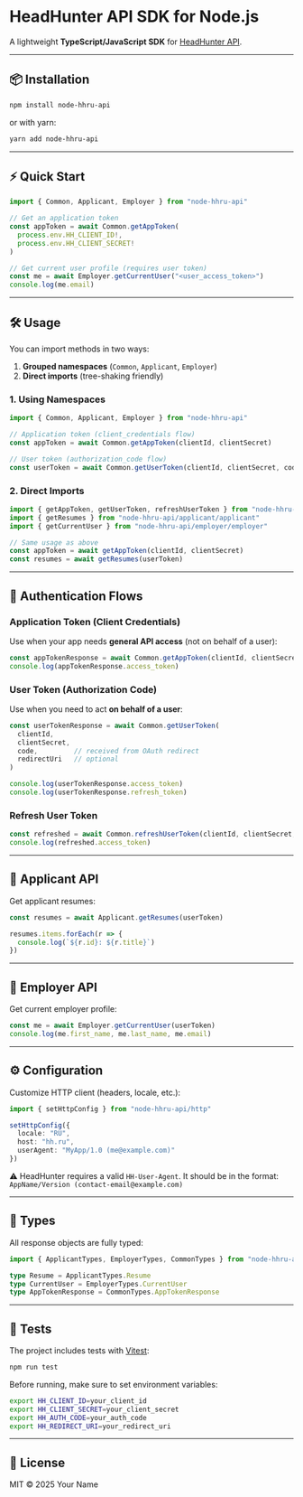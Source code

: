 # HeadHunter API SDK for Node.js

A lightweight **TypeScript/JavaScript SDK** for [HeadHunter API](https://api.hh.ru).

---

## 📦 Installation

```bash
npm install node-hhru-api
```

or with yarn:

```bash
yarn add node-hhru-api
```

---

## ⚡ Quick Start

```ts
import { Common, Applicant, Employer } from "node-hhru-api"

// Get an application token
const appToken = await Common.getAppToken(
  process.env.HH_CLIENT_ID!,
  process.env.HH_CLIENT_SECRET!
)

// Get current user profile (requires user token)
const me = await Employer.getCurrentUser("<user_access_token>")
console.log(me.email)
```

---

## 🛠 Usage

You can import methods in two ways:

1. **Grouped namespaces** (`Common`, `Applicant`, `Employer`)
2. **Direct imports** (tree-shaking friendly)

### 1. Using Namespaces

```ts
import { Common, Applicant, Employer } from "node-hhru-api"

// Application token (client_credentials flow)
const appToken = await Common.getAppToken(clientId, clientSecret)

// User token (authorization_code flow)
const userToken = await Common.getUserToken(clientId, clientSecret, code, redirectUri)
```

### 2. Direct Imports

```ts
import { getAppToken, getUserToken, refreshUserToken } from "node-hhru-api/common/common"
import { getResumes } from "node-hhru-api/applicant/applicant"
import { getCurrentUser } from "node-hhru-api/employer/employer"

// Same usage as above
const appToken = await getAppToken(clientId, clientSecret)
const resumes = await getResumes(userToken)
```

---

## 🔑 Authentication Flows

### Application Token (Client Credentials)

Use when your app needs **general API access** (not on behalf of a user):

```ts
const appTokenResponse = await Common.getAppToken(clientId, clientSecret)
console.log(appTokenResponse.access_token)
```

### User Token (Authorization Code)

Use when you need to act **on behalf of a user**:

```ts
const userTokenResponse = await Common.getUserToken(
  clientId,
  clientSecret,
  code,         // received from OAuth redirect
  redirectUri   // optional
)

console.log(userTokenResponse.access_token)
console.log(userTokenResponse.refresh_token)
```

### Refresh User Token

```ts
const refreshed = await Common.refreshUserToken(clientId, clientSecret, refreshToken)
console.log(refreshed.access_token)
```

---

## 👤 Applicant API

Get applicant resumes:

```ts
const resumes = await Applicant.getResumes(userToken)

resumes.items.forEach(r => {
  console.log(`${r.id}: ${r.title}`)
})
```

---

## 🏢 Employer API

Get current employer profile:

```ts
const me = await Employer.getCurrentUser(userToken)
console.log(me.first_name, me.last_name, me.email)
```

---

## ⚙️ Configuration

Customize HTTP client (headers, locale, etc.):

```ts
import { setHttpConfig } from "node-hhru-api/http"

setHttpConfig({
  locale: "RU",
  host: "hh.ru",
  userAgent: "MyApp/1.0 (me@example.com)"
})
```

⚠️ HeadHunter requires a valid `HH-User-Agent`.
It should be in the format:
`AppName/Version (contact-email@example.com)`

---

## 📂 Types

All response objects are fully typed:

```ts
import { ApplicantTypes, EmployerTypes, CommonTypes } from "node-hhru-api"

type Resume = ApplicantTypes.Resume
type CurrentUser = EmployerTypes.CurrentUser
type AppTokenResponse = CommonTypes.AppTokenResponse
```

---

## 🧪 Tests

The project includes tests with [Vitest](https://vitest.dev/):

```bash
npm run test
```

Before running, make sure to set environment variables:

```bash
export HH_CLIENT_ID=your_client_id
export HH_CLIENT_SECRET=your_client_secret
export HH_AUTH_CODE=your_auth_code
export HH_REDIRECT_URI=your_redirect_uri
```

---

## 📜 License

MIT © 2025 Your Name
